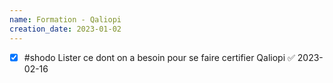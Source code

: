 ```yaml
---
name: Formation - Qaliopi
creation_date: 2023-01-02
---
```


- [x] #shodo Lister ce dont on a besoin pour se faire certifier Qaliopi ✅ 2023-02-16